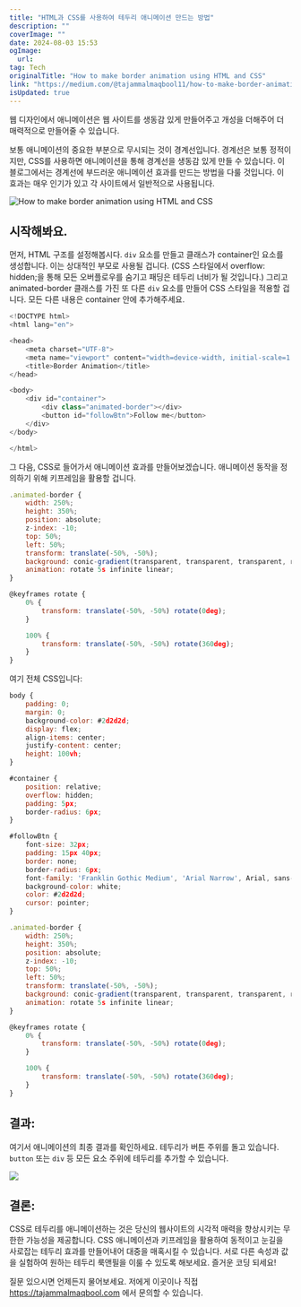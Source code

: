 ```yaml
---
title: "HTML과 CSS를 사용하여 테두리 애니메이션 만드는 방법"
description: ""
coverImage: ""
date: 2024-08-03 15:53
ogImage:
  url:
tag: Tech
originalTitle: "How to make border animation using HTML and CSS"
link: "https://medium.com/@tajammalmaqbool11/how-to-make-border-animation-using-html-and-css-a5bbf0f19df6"
isUpdated: true
---
```


웹 디자인에서 애니메이션은 웹 사이트를 생동감 있게 만들어주고 개성을 더해주어 더 매력적으로 만들어줄 수 있습니다.

보통 애니메이션의 중요한 부분으로 무시되는 것이 경계선입니다. 경계선은 보통 정적이지만, CSS를 사용하면 애니메이션을 통해 경계선을 생동감 있게 만들 수 있습니다. 이 블로그에서는 경계선에 부드러운 애니메이션 효과를 만드는 방법을 다룰 것입니다. 이 효과는 매우 인기가 있고 각 사이트에서 일반적으로 사용됩니다.

![How to make border animation using HTML and CSS](/assets/img/HowtomakeborderanimationusingHTMLandCSS_0.png)

## 시작해봐요.

<!-- seedividend - 사각형 -->

<ins class="adsbygoogle"
     style="display:block"
     data-ad-client="ca-pub-4877378276818686"
     data-ad-slot="1898504329"
     data-ad-format="auto"
     data-full-width-responsive="true"></ins>

<script>
     (adsbygoogle = window.adsbygoogle || []).push({});
</script>

먼저, HTML 구조를 설정해봅시다. `div` 요소를 만들고 클래스가 container인 요소를 생성합니다. 이는 상대적인 부모로 사용될 겁니다. (CSS 스타일에서 overflow: hidden;을 통해 모든 오버플로우를 숨기고 패딩은 테두리 너비가 될 것입니다.) 그리고 animated-border 클래스를 가진 또 다른 `div` 요소를 만들어 CSS 스타일을 적용할 겁니다. 모든 다른 내용은 container 안에 추가해주세요.

```js
<!DOCTYPE html>
<html lang="en">

<head>
    <meta charset="UTF-8">
    <meta name="viewport" content="width=device-width, initial-scale=1.0">
    <title>Border Animation</title>
</head>

<body>
    <div id="container">
        <div class="animated-border"></div>
        <button id="followBtn">Follow me</button>
    </div>
</body>

</html>
```

그 다음, CSS로 들어가서 애니메이션 효과를 만들어보겠습니다. 애니메이션 동작을 정의하기 위해 키프레임을 활용할 겁니다.

```js
.animated-border {
    width: 250%;
    height: 350%;
    position: absolute;
    z-index: -10;
    top: 50%;
    left: 50%;
    transform: translate(-50%, -50%);
    background: conic-gradient(transparent, transparent, transparent, red, orange, transparent, transparent, transparent);
    animation: rotate 5s infinite linear;
}

@keyframes rotate {
    0% {
        transform: translate(-50%, -50%) rotate(0deg);
    }

    100% {
        transform: translate(-50%, -50%) rotate(360deg);
    }
}
```

<!-- seedividend - 사각형 -->

<ins class="adsbygoogle"
     style="display:block"
     data-ad-client="ca-pub-4877378276818686"
     data-ad-slot="1898504329"
     data-ad-format="auto"
     data-full-width-responsive="true"></ins>

<script>
     (adsbygoogle = window.adsbygoogle || []).push({});
</script>

여기 전체 CSS입니다:

```js
body {
    padding: 0;
    margin: 0;
    background-color: #2d2d2d;
    display: flex;
    align-items: center;
    justify-content: center;
    height: 100vh;
}

#container {
    position: relative;
    overflow: hidden;
    padding: 5px;
    border-radius: 6px;
}

#followBtn {
    font-size: 32px;
    padding: 15px 40px;
    border: none;
    border-radius: 6px;
    font-family: 'Franklin Gothic Medium', 'Arial Narrow', Arial, sans-serif;
    background-color: white;
    color: #2d2d2d;
    cursor: pointer;
}

.animated-border {
    width: 250%;
    height: 350%;
    position: absolute;
    z-index: -10;
    top: 50%;
    left: 50%;
    transform: translate(-50%, -50%);
    background: conic-gradient(transparent, transparent, transparent, red, orange, transparent, transparent, transparent);
    animation: rotate 5s infinite linear;
}

@keyframes rotate {
    0% {
        transform: translate(-50%, -50%) rotate(0deg);
    }

    100% {
        transform: translate(-50%, -50%) rotate(360deg);
    }
}
```

## 결과:

여기서 애니메이션의 최종 결과를 확인하세요. 테두리가 버튼 주위를 돌고 있습니다. `button` 또는 `div` 등 모든 요소 주위에 테두리를 추가할 수 있습니다.

<!-- seedividend - 사각형 -->

<ins class="adsbygoogle"
     style="display:block"
     data-ad-client="ca-pub-4877378276818686"
     data-ad-slot="1898504329"
     data-ad-format="auto"
     data-full-width-responsive="true"></ins>

<script>
     (adsbygoogle = window.adsbygoogle || []).push({});
</script>

<img src="https://miro.medium.com/v2/resize:fit:1200/1*hshvfvuBzcHYjGAOnoPLnw.gif" />

## 결론:

CSS로 테두리를 애니메이션하는 것은 당신의 웹사이트의 시각적 매력을 향상시키는 무한한 가능성을 제공합니다. CSS 애니메이션과 키프레임을 활용하여 동적이고 눈길을 사로잡는 테두리 효과를 만들어내어 대중을 매혹시킬 수 있습니다. 서로 다른 속성과 값을 실험하여 원하는 테두리 룩앤필을 이룰 수 있도록 해보세요. 즐거운 코딩 되세요!

질문 있으시면 언제든지 물어보세요. 저에게 이곳이나 직접 https://tajammalmaqbool.com 에서 문의할 수 있습니다.
